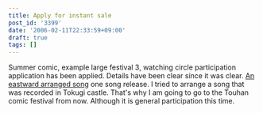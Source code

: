 ```yaml
---
title: Apply for instant sale
post_id: '3399'
date: '2006-02-11T22:33:59+09:00'
draft: true
tags: []
---
```


Summer comic, example large festival 3, watching circle participation application has been applied. Details have been clear since it was clear. [An eastward arranged song](/3398) one song release. I tried to arrange a song that was recorded in Tokugi castle. That's why I am going to go to the Touhan comic festival from now. Although it is general participation this time.
